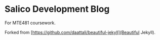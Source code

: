 # Salico Development Blog

For MTE481 coursework.

Forked from [https://github.com/daattali/beautiful-jekyll](Beautiful Jekyll).
